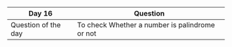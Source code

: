 Day 16 | Question 
-------|---------
Question of the day | To check Whether a number is palindrome or not 
